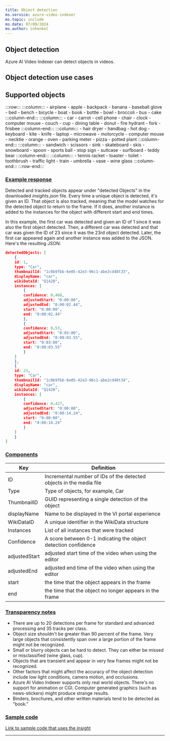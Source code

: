 ```yaml
---
title: Object detection
ms.service: azure-video-indexer
ms.topic: include
ms.date: 07/09/2024
ms.author: inhenkel
---
```


## Object detection

Azure AI Video Indexer can detect objects in videos.

## Object detection use cases

<!-- insert objected detection use cases here. -->

## Supported objects

:::row:::
    :::column:::
        - airplane
        - apple
        - backpack
        - banana
        - baseball glove
        - bed
        - bench
        - bicycle
        - boat
        - book
        - bottle
        - bowl
        - broccoli
        - bus
        - cake
    :::column-end:::
    :::column:::
        - car
        - carrot
        - cell phone
        - chair
        - clock
        - computer mouse
        - couch
        - cup
        - dining table
        - donut
        - fire hydrant
        - fork
        - frisbee
    :::column-end:::
    :::column:::
        - hair dryer
        - handbag
        - hot dog
        - keyboard
        - kite
        - knife
        - laptop
        - microwave
        - motorcycle
        - computer mouse
        - necktie
        - orange
        - oven
        - parking meter
        - pizza
        - potted plant
    :::column-end:::
    :::column:::
        - sandwich
        - scissors
        - sink
        - skateboard
        - skis
        - snowboard
        - spoon
        - sports ball
        - stop sign
        - suitcase
        - surfboard
        - teddy bear
    :::column-end:::
    :::column:::
        - tennis racket
        - toaster
        - toilet
        - toothbrush
        - traffic light
        - train
        - umbrella
        - vase
        - wine glass
    :::column-end:::
:::row-end:::

### [Example response](#tab/objectdetectionresponse) 

Detected and tracked objects appear under "detected Objects" in the downloaded *insights.json* file. Every time a unique object is detected, it's given an ID. That object is also tracked, meaning that the model watches for the detected object to return to the frame. If it does, another instance is added to the instances for the object with different start and end times.

In this example, the first car was detected and given an ID of 1 since it was also the first object detected. Then, a different car was detected and that car was given the ID of 23 since it was the 23rd object detected. Later, the first car appeared again and another instance was added to the JSON. Here's the resulting JSON:

```json
detectedObjects: [
    {
    id: 1,
    type: "Car",
    thumbnailId: "1c0b9fbb-6e05-42e3-96c1-abe2cd48t33",
    displayName: "car",
    wikiDataId: "Q1420",
    instances: [
        {
        confidence: 0.468,
        adjustedStart: "0:00:00",
        adjustedEnd: "0:00:02.44",
        start: "0:00:00",
        end: "0:00:02.44"
        },
        {
        confidence: 0.53,
        adjustedStart: "0:03:00",
        adjustedEnd: "0:00:03.55",
        start: "0:03:00",
        end: "0:00:03.55"
        }    
    ]
    },
    {
    id: 23,
    type: "Car",
    thumbnailId: "1c0b9fbb-6e05-42e3-96c1-abe2cd48t34",
    displayName: "car",
    wikiDataId: "Q1420",
    instances: [
        {
        confidence: 0.427,
        adjustedStart: "0:00:00",
        adjustedEnd: "0:00:14.24",
        start: "0:00:00",
        end: "0:00:14.24"
        }    
    ]
    }
]
```

### [Components](#tab/objectdetectioncomponents)

| **Key** | **Definition** |
| --- | --- |
| ID | Incremental number of IDs of the detected objects in the media file |
| Type | Type of objects,  for example, Car 
| ThumbnailID | GUID representing a single detection of the object |
| displayName | Name to be displayed in the VI portal experience |
| WikiDataID | A unique identifier in the WikiData structure |
| Instances | List of all instances that were tracked  
| Confidence | A score between 0-1 indicating the object detection confidence |
| adjustedStart | adjusted start time of the video when using the editor | 
| adjustedEnd | adjusted end time of the video when using the editor |
| start | the time that the object appears in the frame | 
| end | the time that the object no longer appears in the frame |

### [Transparency notes](#tab/objectdetectiontransnote)

- There are up to 20 detections per frame for standard and advanced processing and 35 tracks per class.
- Object size shouldn't be greater than 90 percent of the frame. Very large objects that consistently span over a large portion of the frame might not be recognized.
- Small or blurry objects can be hard to detect. They can either be missed or misclassified (wine glass, cup).
- Objects that are transient and appear in very few frames might not be recognized.
- Other factors that might affect the accuracy of the object detection include low light conditions, camera motion, and occlusions.
- Azure AI Video Indexer supports only real world objects. There's no support for animation or CGI. Computer generated graphics (such as news-stickers) might produce strange results.
- Binders, brochures, and other written materials tend to be detected as "book."

### [Sample code](#tab/objectdetectionsamplecode)

[Link to sample code that uses the insight](#)

---
